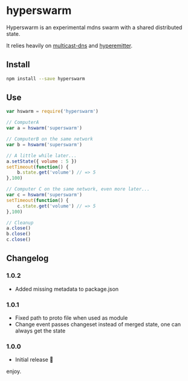 # hyperswarm 

Hyperswarm is an experimental mdns swarm with a shared distributed state.

It relies heavily on [multicast-dns](https://www.npmjs.com/package/multicast-dns) and [hyperemitter](https://www.npmjs.com/package/hyperemitter).

## Install

```sh
npm install --save hyperswarm
```

## Use

```js
var hswarm = require('hyperswarm')

// ComputerA
var a = hswarm('superswarm')

// ComputerB on the same network
var b = hswarm('superswarm')

// A little while later...
a.setState({ volume : 5 })
setTimeout(function() {
    b.state.get('volume') // => 5
},100)

// Computer C on the same network, even more later...
var c = hswarm('superswarm')
setTimeout(function() {
    c.state.get('volume') // => 5
},100)

// Cleanup
a.close()
b.close()
c.close()
```

## Changelog

### 1.0.2

* Added missing metadata to package.json

### 1.0.1

* Fixed path to proto file when used as module
* Change event passes changeset instead of merged state, one can always get the state

### 1.0.0

* Initial release :tada:

enjoy.

